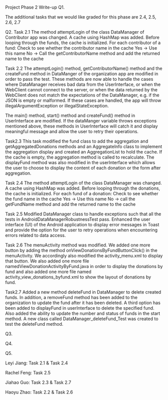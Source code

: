 Project Phase 2 Write-up
Q1.

The additional tasks that we would like graded for this phase are 2.4, 2.5, 2.6, 2.7

Q2.
Task 2.1
The method attemptLogin of the class DataManager of Contributor app  was changed. A cache using HashMap was added. Before looping through the funds, the cache is initialized. For each contributor of a fund:
Check to see whether the contributor name in the cache
Yes -> Use this name
No -> Call the getContributorName method and add the returned name to the cache


Task 2.2
The attemptLogin() method, getContributorName() method and the createFund method in DataManger of the organization app are modified in order to pass the test. These methods are now able to handle the cases where DataManager receives bad data from the UserInterface, or when the WebClient cannot connect to the server, or when the data returned by the WebClient does not match the expectations of the DataManager, e.g. if the JSON is empty or malformed. If these cases are handled, the app will throw illegalArgumentException or illegalStateException.

The main() method, start() method and createFund() method in  UserInterface are modified. If the dataManger variable throws exceptions mentioned above, these methods in UserInterface will catch it and display meaningful message and allow the user to retry their operations.

Task2.3
This task modified the fund class to add the aggregation and getAggregatedDonations methods and an AggregateInfo class to implement the aggregation display and created an AggregationList to hold the cache. If the cache is empty, the aggregation method is called to recalculate.
The displayFund method was also modified in the userInterface which allows the user to choose to display the content of each donation or the form after aggregation.

Task 2.4
The method attemptLogin of the class DataManager was changed. A cache using HashMap was added. Before looping through the donations, the cache is initialized. For each fund of a donation:
Check to see whether the fund name in the cache
Yes -> Use this name
No -> call the getFundName method and add the returned name to the cache

Task 2.5
Modified DataManager class to handle exceptions such that all the tests in AndroidDataManagerRobustnessTest pass. 
Enhanced the user interface (UI) of the Android application to display error messages in Toast and provide the option for the user to retry operations when encountering errors related to data access.

Task 2.6
The menuActivity method was modified. We added one more button by adding the method onViewDonationsByFundButtonClick() in the menuActivity. We accordingly also modified the activity_menu.xml to display that button. We also added one more file namedViewDonationActivityByFund.java in order to display the donations by fund and also added one more file named activity_view_donations_byfund.xml to show the layout of donations by fund.

Task2.7
Added a new method deleteFund in DataManager to delete created funds. In addition, a removeFund method has been added to the organization to update the fund after it has been deleted. A third option has been added to displayFund in userInterface to delete the specified fund. Also added the ability to update the number and status of funds in the start method.
A new class called DataManager_deleteFund_Test was created to test the deleteFund method.

Q3.

Q4.

Q5.

Leyi Jiang: Task 2.1 & Task 2.4

Rachel Feng: Task 2.5

Jiahao Guo: Task 2.3 & Task 2.7

Haoyu Zhao: Task 2.2 & Task 2.6
